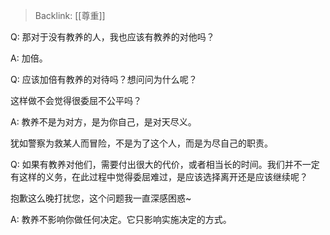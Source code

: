 > Backlink: [[尊重]]

Q: 那对于没有教养的人，我也应该有教养的对他吗？

A: 加倍。

Q: 应该加倍有教养的对待吗？想问问为什么呢？

这样做不会觉得很委屈不公平吗？

A: 教养不是为对方，是为你自己，是对天尽义。

犹如警察为救某人而冒险，不是为了这个人，而是为尽自己的职责。

Q: 如果有教养对他们，需要付出很大的代价，或者相当长的时间。我们并不一定有这样的义务，在此过程中觉得委屈难过，是应该选择离开还是应该继续呢？

抱歉这么晚打扰您，这个问题我一直深感困惑~

A: 教养不影响你做任何决定。它只影响实施决定的方式。
